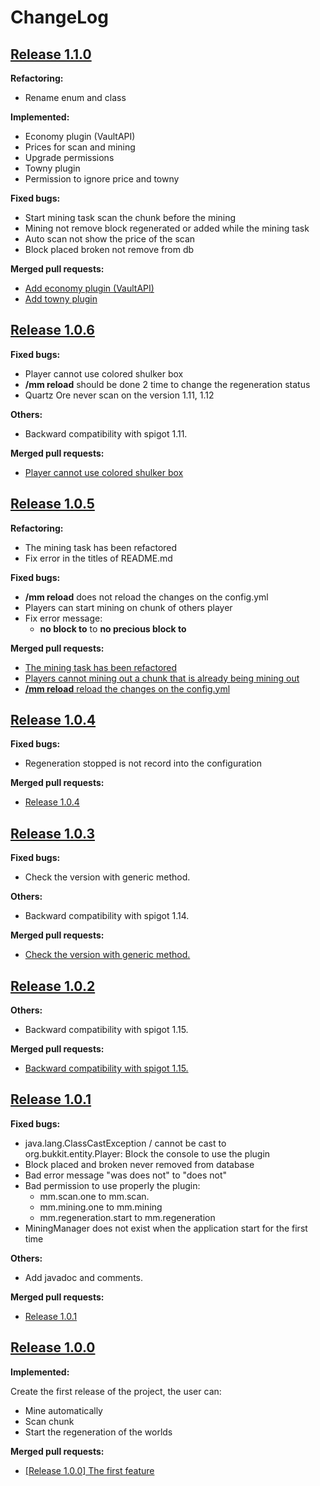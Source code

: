 # ChangeLog

## [Release 1.1.0](https://github.com/Genskao/MiningManager/releases/tag/v1.1.0)

**Refactoring:**

- Rename enum and class

**Implemented:**

- Economy plugin (VaultAPI)
- Prices for scan and mining
- Upgrade permissions
- Towny plugin
- Permission to ignore price and towny

**Fixed bugs:**

- Start mining task scan the chunk before the mining
- Mining not remove block regenerated or added while the mining task
- Auto scan not show the price of the scan
- Block placed broken not remove from db

**Merged pull requests:**

- [Add economy plugin (VaultAPI)](https://github.com/Genskao/MiningManager/pull/9)
- [Add towny plugin](https://github.com/Genskao/MiningManager/pull/10)

## [Release 1.0.6](https://github.com/Genskao/MiningManager/releases/tag/v1.0.6)

**Fixed bugs:**

- Player cannot use colored shulker box
- **/mm reload** should be done 2 time to change the regeneration status
- Quartz Ore never scan on the version 1.11, 1.12

**Others:**

- Backward compatibility with spigot 1.11.

**Merged pull requests:**

- [Player cannot use colored shulker box](https://github.com/Genskao/MiningManager/pull/8)

## [Release 1.0.5](https://github.com/Genskao/MiningManager/releases/tag/v1.0.5)

**Refactoring:**

- The mining task has been refactored
- Fix error in the titles of README.md

**Fixed bugs:**

- **/mm reload** does not reload the changes on the config.yml
- Players can start mining on chunk of others player
- Fix error message:
  - **no block to** to **no precious block to**

**Merged pull requests:**

- [The mining task has been refactored](https://github.com/Genskao/MiningManager/pull/5)
- [Players cannot mining out a chunk that is already being mining out](https://github.com/Genskao/MiningManager/pull/6)
- [**/mm reload** reload the changes on the config.yml](https://github.com/Genskao/MiningManager/pull/7)

## [Release 1.0.4](https://github.com/Genskao/MiningManager/releases/tag/v1.0.4)

**Fixed bugs:**

- Regeneration stopped is not record into the configuration

**Merged pull requests:**

- [Release 1.0.4](https://github.com/Genskao/MiningManager/pull/4)

## [Release 1.0.3](https://github.com/Genskao/MiningManager/releases/tag/v1.0.3)

**Fixed bugs:**

- Check the version with generic method.

**Others:**

- Backward compatibility with spigot 1.14.

**Merged pull requests:**

- [Check the version with generic method.](https://github.com/Genskao/MiningManager/commit/48061155c97bee0398d9995e0b0bd1f2261c289b)

## [Release 1.0.2](https://github.com/Genskao/MiningManager/releases/tag/v1.0.2)

**Others:**

- Backward compatibility with spigot 1.15.

**Merged pull requests:**

- [Backward compatibility with spigot 1.15.](https://github.com/Genskao/MiningManager/pull/3)

## [Release 1.0.1](https://github.com/Genskao/MiningManager/releases/tag/v1.0.1)

**Fixed bugs:**

- java.lang.ClassCastException / cannot be cast to org.bukkit.entity.Player: Block the console to use the plugin
- Block placed and broken never removed from database
- Bad error message "was does not" to "does not"
- Bad permission to use properly the plugin:
  - mm.scan.one to mm.scan.
  - mm.mining.one to mm.mining
  - mm.regeneration.start to mm.regeneration
- MiningManager does not exist when the application start for the first time

**Others:**

- Add javadoc and comments.

**Merged pull requests:**

- [Release 1.0.1](https://github.com/Genskao/MiningManager/pull/2)


## [Release 1.0.0](https://github.com/Genskao/MiningManager/releases/tag/v1.0.0)

**Implemented:**

Create the first release of the project, the user can:

- Mine automatically
- Scan chunk
- Start the regeneration of the worlds

**Merged pull requests:**

- [[Release 1.0.0] The first feature](https://github.com/Genskao/MiningManager/pull/1)
